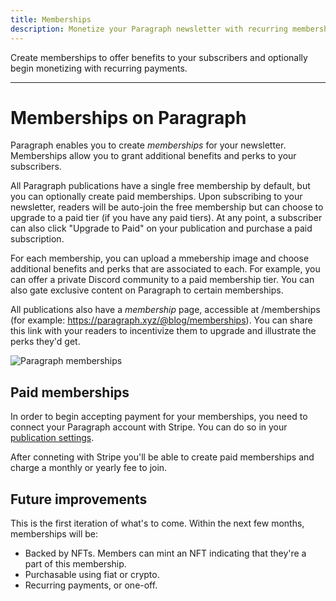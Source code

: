 ```yaml
---
title: Memberships
description: Monetize your Paragraph newsletter with recurring memberships.
---
```


Create memberships to offer benefits to your subscribers and optionally begin monetizing with recurring payments.

---

# Memberships on Paragraph

Paragraph enables you to create _memberships_ for your newsletter. Memberships allow you to grant additional benefits and perks to your subscribers.

All Paragraph publications have a single free membership by default, but you can optionally create paid memberships. Upon subscribing to your newsletter, readers will be auto-join the free membership but can choose to upgrade to a paid tier (if you have any paid tiers). At any point, a subscriber can also click "Upgrade to Paid" on your publication and purchase a paid subscription.

For each membership, you can upload a mmebership image and choose additional benefits and perks that are associated to each. For example, you can offer a private Discord community to a paid membership tier. You can also gate exclusive content on Paragraph to certain memberships.

All publications also have a _membership_ page, accessible at /memberships (for example: https://paragraph.xyz/@blog/memberships). You can share this link with your readers to incentivize them to upgrade and illustrate the perks they'd get.

![Paragraph memberships](/img/membership.png)

## Paid memberships

In order to begin accepting payment for your memberships, you need to connect your Paragraph account with Stripe. You can do so in your [publication settings](https://paragraph.xyz/settings/publication/memberships-token-gating).

After conneting with Stripe you'll be able to create paid memberships and charge a monthly or yearly fee to join.

## Future improvements

This is the first iteration of what's to come. Within the next few months, memberships will be:

* Backed by NFTs. Members can mint an NFT indicating that they're a part of this membership.
* Purchasable using fiat or crypto.
* Recurring payments, or one-off.
